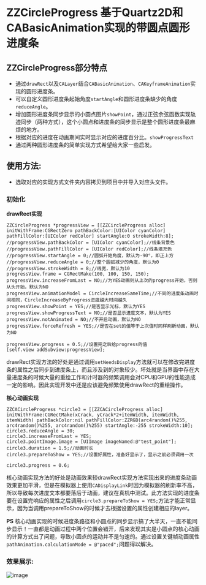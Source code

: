 # ZZCircleProgress 基于Quartz2D和CABasicAnimation实现的带圆点圆形进度条

## ZZCircleProgress部分特点
* 通过`drawRect`以及`CALayer`结合`CABasicAnimation`、`CAKeyframeAnimation`实现的圆形进度条。
* 可以自定义圆形进度条起始角度`startAngle`和圆形进度条缺少的角度`reduceAngle`。
* 增加圆形进度条同步显示的小圆点图片`showPoint`，通过正弦余弦函数实现轨迹同步（两种方式），这个小圆点和进度条的同步显示是整个圆形进度条最麻烦的地方。
* 根据对应的进度在动画期间实时显示对应的进度百分比。`showProgressText`
* 通过两种圆形进度条的简单实现方式希望给大家一些启发。

## 使用方法: 
* 选取对应的实现方式文件夹内容拷贝到项目中并导入对应头文件。
        
### 初始化 

**drawRect实现**

```
ZZCircleProgress *progressView = [[ZZCircleProgress alloc] initWithFrame:CGRectZero pathBackColor:[UIColor cyanColor] pathFillColor:[UIColor redColor] startAngle:0 strokeWidth:8];
//progressView.pathBackColor = [UIColor cyanColor];//线条背景色
//progressView.pathFillColor = [UIColor redColor];//线条填充色
//progressView.startAngle = 0;//圆弧开始角度，默认为-90°，即正上方
//progressView.reduceAngle = 0;//整个圆弧减少的角度，默认为0
//progressView.strokeWidth = 8;//线宽，默认为10
progressView.frame = CGRectMake(100, 100, 150, 150);
progressView.increaseFromLast = NO;//为YES动画则从上次的progress开始，否则从头开始，默认为NO
progressView.animationModel = CircleIncreaseSameTime;//不同的进度条动画时间相同，CircleIncreaseByProgress进度越大时间越久
progressView.showPoint = YES;//是否显示光标，默认为YES
progressView.showProgressText = NO;//是否显示进度文本，默认为YES
progressView.notAnimated = NO;//不开启动画，默认为NO
progressView.forceRefresh = YES;//是否在set的值等于上次值时同样刷新动画，默认为NO

progressView.progress = 0.5;//设置完之后给progress的值
[self.view addSubview:progressView];

```

drawRect实现方法的好处是通过调用`setNeedsDisplay`方法就可以在修改完进度条的属性之后同步到进度条上，而且涉及到的对象较少。坏处就是当界面中存在大量进度条的时候大量的重绘工作和计时器的频繁调用会对CPU和GPU的性能造成一定的影响。因此实现开发中还是应该避免频繁使用drawRect的重绘操作。


**核心动画实现**

```
ZZCACircleProgress *circle3 = [[ZZCACircleProgress alloc] initWithFrame:CGRectMake(xCrack, yCrack*2+itemWidth, itemWidth, itemWidth) pathBackColor:nil pathFillColor:ZZRGB(arc4random()%255, arc4random()%255, arc4random()%255) startAngle:-255 strokeWidth:10];
circle3.reduceAngle = 30;
circle3.increaseFromLast = YES;
circle3.pointImage.image = [UIImage imageNamed:@"test_point"];
circle3.duration = 1.5;//动画时长
circle3.prepareToShow = YES;//设置好属性，准备好显示了，显示之前必须调用一次

circle3.progress = 0.6;

```
核心动画实现方法的好处是动画效果较drawRect实现方法实现出来的进度条动画效果更加平滑，但是在模拟器上使用`CADisplayLink`时因为模拟器的刷新率不高，所以导致每次进度文本都要落后于动画，建议在真机中测试。此方法实现的进度条要在设置完响应的属性之后调用`circle3.prepareToShow = YES;`方法才能正常显示，因为当调用prepareToShow的时候才去根据设置的属性创建相应的layer。

**PS**
核心动画实现的时候进度条路径和小圆点的同步显示搞了大半天，一直不能同步显示！一直都是动画过程中两个位置会错开，后来发现其实是小圆点的核心动画的计算方式出了问题，导致小圆点的运动并不是匀速的。通过设置关键帧动画属性`pathAnimation.calculationMode = @"paced";`问题得以解决。

### 效果展示:

![image](https://github.com/zhouxing5311/ZZCircleProgress/blob/master/ZZCircleProgress.gif) 


